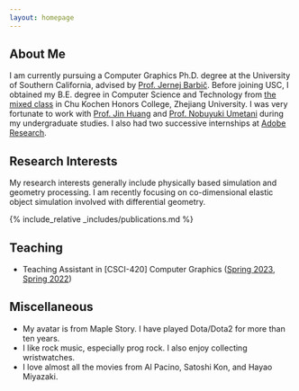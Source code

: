 ```yaml
---
layout: homepage
---
```


## About Me

I am currently pursuing a Computer Graphics Ph.D. degree at the University of Southern California, advised by [Prof. Jernej Barbič](https://viterbi-web.usc.edu/~jbarbic/). Before joining USC, I obtained my B.E. degree in Computer Science and Technology from [the mixed class](http://www.cis.umassd.edu/~hxu/alink/jclass/mixedclass.html) in Chu Kochen Honors College, Zhejiang University. I was very fortunate to work with [Prof. Jin Huang](http://www.cad.zju.edu.cn/home/hj/index.xml) and [Prof. Nobuyuki Umetani](https://cgenglab.github.io/en/authors/admin/) during my undergraduate studies. I also had two successive internships at [Adobe Research](https://research.adobe.com).


## Research Interests

My research interests generally include physically based simulation and geometry processing.
I am recently focusing on co-dimensional elastic object simulation involved with differential geometry.


{% include_relative _includes/publications.md %}

<!--{% include_relative _includes/services.md %}-->

## Teaching
- Teaching Assistant in \[CSCI-420\] Computer Graphics ([Spring 2023](http://viterbi-web.usc.edu/~jbarbic/cs420-s23/), [Spring 2022](https://viterbi-web.usc.edu/~jbarbic/cs420-s22/))

## Miscellaneous
- My avatar is from Maple Story. I have played Dota/Dota2 for more than ten years.
- I like rock music, especially prog rock. I also enjoy collecting wristwatches.
- I love almost all the movies from Al Pacino, Satoshi Kon, and Hayao Miyazaki.
